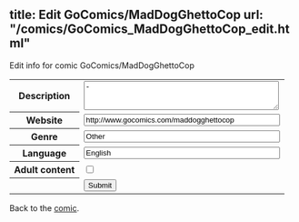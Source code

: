 title: Edit GoComics/MadDogGhettoCop
url: "/comics/GoComics_MadDogGhettoCop_edit.html"
---
Edit info for comic GoComics/MadDogGhettoCop

<form name="comic" action="http://gaepostmail.appspot.com/comic/" method="post">
<table class="comicinfo">
<tr>
<th>Description</th><td><textarea name="description" cols="40" rows="3">-</textarea></td>
</tr>
<tr>
<th>Website</th><td><input type="text" name="url" value="http://www.gocomics.com/maddogghettocop" size="40"/></td>
</tr>
<tr>
<th>Genre</th><td><input type="text" name="genre" value="Other" size="40"/></td>
</tr>
<tr>
<th>Language</th><td><input type="text" name="language" value="English" size="40"/></td>
</tr>
<tr>
<th>Adult content</th><td><input type="checkbox" name="adult" value="adult" /></td>
</tr>
<tr>
<th></th><td>
<input type="hidden" name="comic" value="GoComics_MadDogGhettoCop" />
<input type="submit" name="submit" value="Submit" />
</td>
</tr>
</table>
</form>

Back to the [comic](GoComics_MadDogGhettoCop.html).

